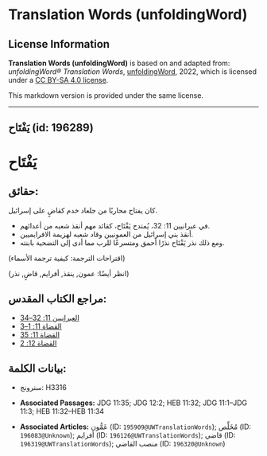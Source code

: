 # Translation Words (unfoldingWord)

## License Information

**Translation Words (unfoldingWord)** is based on and adapted from: _unfoldingWord® Translation Words_, [unfoldingWord](https://unfoldingword.org/utw), 2022, which is licensed under a [CC BY-SA 4.0 license](https://creativecommons.org/licenses/by-sa/4.0/legalcode.en).

This markdown version is provided under the same license.



--------------------------------

## يَفْتَاح (id: 196289)

يَفْتَاح
========

حقائق:
------

كان يفتاح محاربًا من جلعاد خدم كقاضٍ على إسرائيل.

* في عبرانيين 11: 32، يُمتدح يَفْتَاح، كقائد مهم أنقذ شعبه من أعدائهم.
* أنقذ بني إسرائيل من العمونيين وقاد شعبه لهزيمة الافرايميين.
* ومع ذلك نذر يَفْتَاح نذرًا أحمق ومتسرعًا للرب مما أدى إلى التضحية بابنته.

(اقتراحات الترجمة: كيفية ترجمة الأسماء)

(انظر أيضًا: عمون, ينقذ, أفرايم, قاضٍ, نذر)

مراجع الكتاب المقدس:
--------------------

* [العبرانيين 11: 32–34](https://ref.ly/Heb11:32-Heb11:34)
* [القضاة 11: 1–3](https://ref.ly/Judg11:1-Judg11:3)
* [القضاة 11: 35](https://ref.ly/Judg11:35)
* [القضاة 12: 2](https://ref.ly/Judg12:2)

بيانات الكلمة:
--------------

* سترونج: H3316

* **Associated Passages:** JDG 11:35; JDG 12:2; HEB 11:32; JDG 11:1–JDG 11:3; HEB 11:32–HEB 11:34
* **Associated Articles:** عَمُّون (ID: `195909@UWTranslationWords`); مُخَلِّص (ID: `196083@Unknown`); أفرايم (ID: `196126@UWTranslationWords`); قاضي (ID: `196319@UWTranslationWords`); منصب القاضي (ID: `196320@Unknown`)

